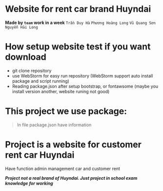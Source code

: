 # Website for rent car brand Huyndai
**Made by `team` work in a week**
`Trần Duy Hà`
`Phương Hoàng Long`
`Vũ Quang Sơn`
`Nguyễn Hải Long`


# How setup website test if you want download
- git clone repository
- use WebStorm for easy run repository (WebStorm support auto install package and script running)
- Reading package.json after setup bootstrap, or fontawsome (maybe you install version another, website runing not good)

# This project we use package:
> In file package.json have information

# Project is a website for customer rent car Huyndai
Have function admin management car and customer rent 


***Project not a real brand of Huyndai. Just project in school exam knowledge for working***
